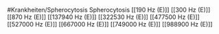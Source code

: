 #Krankheiten/Spherocytosis
Spherocytosis
[[190 Hz (E)]]
[[300 Hz (E)]]
[[870 Hz (E)]]
[[137940 Hz (E)]]
[[322530 Hz (E)]]
[[477500 Hz (E)]]
[[527000 Hz (E)]]
[[667000 Hz (E)]]
[[749000 Hz (E)]]
[[988900 Hz (E)]]